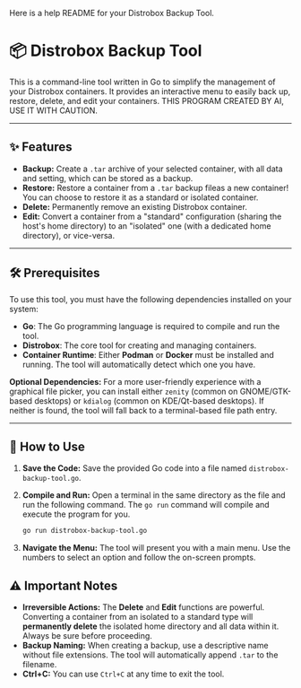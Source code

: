 Here is a help README for your Distrobox Backup Tool.

# 📦 Distrobox Backup Tool

This is a command-line tool written in Go to simplify the management of your Distrobox containers. It provides an interactive menu to easily back up, restore, delete, and edit your containers.
THIS PROGRAM CREATED BY AI, USE IT WITH CAUTION.

-----

## ✨ Features

  * **Backup:** Create a `.tar` archive of your selected container, with all data and setting, which can be stored as a backup.
  * **Restore:** Restore a container from a `.tar` backup fileas a new container! You can choose to restore it as a standard or isolated container.
  * **Delete:** Permanently remove an existing Distrobox container.
  * **Edit:** Convert a container from a "standard" configuration (sharing the host's home directory) to an "isolated" one (with a dedicated home directory), or vice-versa.

-----

## 🛠️ Prerequisites

To use this tool, you must have the following dependencies installed on your system:

  * **Go**: The Go programming language is required to compile and run the tool.
  * **Distrobox**: The core tool for creating and managing containers.
  * **Container Runtime**: Either **Podman** or **Docker** must be installed and running. The tool will automatically detect which one you have.

**Optional Dependencies:**
For a more user-friendly experience with a graphical file picker, you can install either `zenity` (common on GNOME/GTK-based desktops) or `kdialog` (common on KDE/Qt-based desktops). If neither is found, the tool will fall back to a terminal-based file path entry.

-----

## 🚀 How to Use

1.  **Save the Code:** Save the provided Go code into a file named `distrobox-backup-tool.go`.

2.  **Compile and Run:** Open a terminal in the same directory as the file and run the following command. The `go run` command will compile and execute the program for you.

    ```sh
    go run distrobox-backup-tool.go
    ```

3.  **Navigate the Menu:** The tool will present you with a main menu. Use the numbers to select an option and follow the on-screen prompts.

## ⚠️ Important Notes

  * **Irreversible Actions:** The **Delete** and **Edit** functions are powerful. Converting a container from an isolated to a standard type will **permanently delete** the isolated home directory and all data within it. Always be sure before proceeding.
  * **Backup Naming:** When creating a backup, use a descriptive name without file extensions. The tool will automatically append `.tar` to the filename.
  * **Ctrl+C:** You can use `Ctrl+C` at any time to exit the tool.
